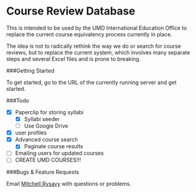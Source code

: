 Course Review Database
======================

This is intended to be used by the UMD International Education Office to replace the current course equivalency process currently in place.

The idea is not to radically rethink the way we do or search for course reviews, but to replace the current system, which involves many separate steps and several Excel files and is prone to breaking.

###Getting Started

To get started, go to the URL of the currently running server and get started.

###Todo

- [x] Paperclip for storing syllabi
    - [x] Syllabi seeder
    - [ ] Use Google Drive
- [x] user profiles
- [x] Advanced course search
    - [x] Paginate course results
- [ ] Emailing users for updated courses
- [ ] CREATE UMD COURSES!!!

###Bugs & Feature Requests

Email [Mitchell Rysavy](mailto:rysau001@d.umn.edu) with questions or problems.